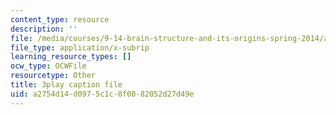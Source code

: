 ```yaml
---
content_type: resource
description: ''
file: /media/courses/9-14-brain-structure-and-its-origins-spring-2014/a2754d14d0975c1c8f0082052d27d49e_555135.vtt
file_type: application/x-subrip
learning_resource_types: []
ocw_type: OCWFile
resourcetype: Other
title: 3play caption file
uid: a2754d14-d097-5c1c-8f00-82052d27d49e
---
```

